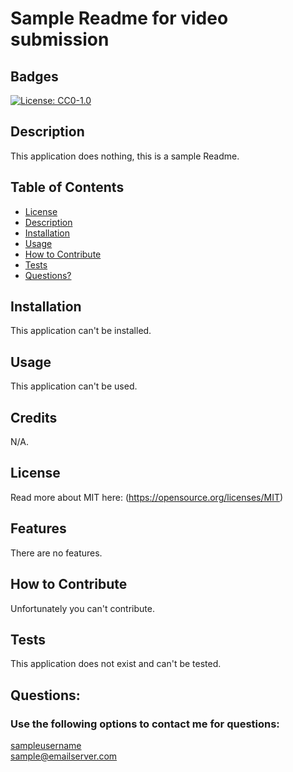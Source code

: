 # Sample Readme for video submission
  ## Badges
  [![License: CC0-1.0](https://img.shields.io/badge/license-MIT-blue.svg)](https://opensource.org/licenses/MIT)

  ## Description
  This application does nothing, this is a sample Readme.

  ## Table of Contents
  * [License](#license)
  * [Description](#description)
  * [Installation](#installation)
  * [Usage](#usage)
  * [How to Contribute](#how-to-contribute)
  * [Tests](#tests)
  * [Questions?](#questions)

  ## Installation
  This application can't be installed.

  ## Usage
  This application can't be used.

  ## Credits
  N/A.

  ## License
  Read more about MIT here: 
  (https://opensource.org/licenses/MIT)

  ## Features
  There are no features.

  ## How to Contribute
  Unfortunately you can't contribute.

  ## Tests
  This application does not exist and can't be tested.

  ## Questions:
  ### Use the following options to contact me for questions:
  [sampleusername](https://github.com/sampleusername)  
  sample@emailserver.com